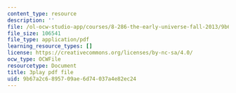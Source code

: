 ```yaml
---
content_type: resource
description: ''
file: /ol-ocw-studio-app/courses/8-286-the-early-universe-fall-2013/9b67a2c6895709ae6d74037a4e82ec24_wuPEmfon9lg.pdf
file_size: 106541
file_type: application/pdf
learning_resource_types: []
license: https://creativecommons.org/licenses/by-nc-sa/4.0/
ocw_type: OCWFile
resourcetype: Document
title: 3play pdf file
uid: 9b67a2c6-8957-09ae-6d74-037a4e82ec24
---
```

